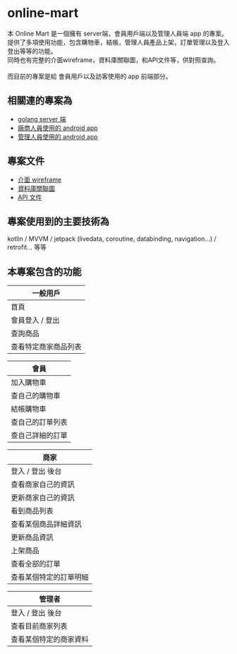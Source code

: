 # online-mart
本 Online Mart 是一個擁有 server端，會員用戶端以及管理人員端 app 的專案。
<br>提供了多項使用功能，包含購物車，結帳，管理人員產品上架，訂單管理以及登入登出等等的功能。
<br>同時也有完整的介面wireframe，資料庫關聯圖，和API文件等，供對照查詢。
<br><br>而目前的專案是給 會員用戶以及訪客使用的 app 前端部分。

## 相關連的專案為
- [golang server 端](https://github.com/webronin26/online-mart-server)
- [廠商人員使用的 android app](https://github.com/webronin26/online-mart-retailer)
- [管理人員使用的 android app](https://github.com/webronin26/online-mart-admin)

## 專案文件
- [介面 wireframe](https://www.figma.com/file/aw8HkloMpbDB66tuxrSU4x/Online-Mart?node-id=0%3A1)
- [資料庫關聯圖](https://dbdiagram.io/d/627cc0397f945876b6044ce9)
- [API 文件](https://app.swaggerhub.com/apis/webronin26/Online-Mart-API/1.0.0)

## 專案使用到的主要技術為
kotlin / MVVM / jetpack (livedata, coroutine, databinding, navigation...) / retrofit... 等等

## 本專案包含的功能

|一般用戶|
|-----------|
|首頁|
|會員登入 / 登出|
|查詢商品|
|查看特定商家商品列表|

|會員|
|-----------|
|加入購物車|
|查自己的購物車|
|結帳購物車|
|查自己的訂單列表|
|查自己詳細的訂單|

|商家|
|-----------|
|登入 / 登出 後台|
|查看商家自己的資訊|
|更新商家自己的資訊|
|看到商品列表|
|查看某個商品詳細資訊|
|更新商品資訊|
|上架商品|
|查看全部的訂單|
|查看某個特定的訂單明細|

|管理者|
|-----------|
|登入 / 登出 後台|
|查看目前商家列表|
|查看某個特定的商家資料|
